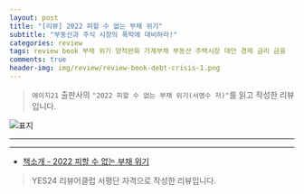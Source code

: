 ```yaml
---  
layout: post  
title: "[리뷰] 2022 피할 수 없는 부채 위기"  
subtitle: "부동산과 주식 시장의 폭락에 대비하라!"  
categories: review  
tags: review book 부채 위기 양적완화 가계부채 부동산 주택시장 대안 경제 금리 금융   
comments: true  
header-img: img/review/review-book-debt-crisis-1.png
---  
```

  
> `에이지21` 출판사의 `"2022 피할 수 없는 부채 위기(서영수 저)"`를 읽고 작성한 리뷰입니다.  

![표지](https://theorydb.github.io/assets/img/review/review-book-debt-crisis-1.png)  

---



---

* [책소개 - 2022 피할 수 없는 부채 위기](http://www.yes24.com/Product/Goods/104687451)

> YES24 리뷰어클럽 서평단 자격으로 작성한 리뷰입니다.

